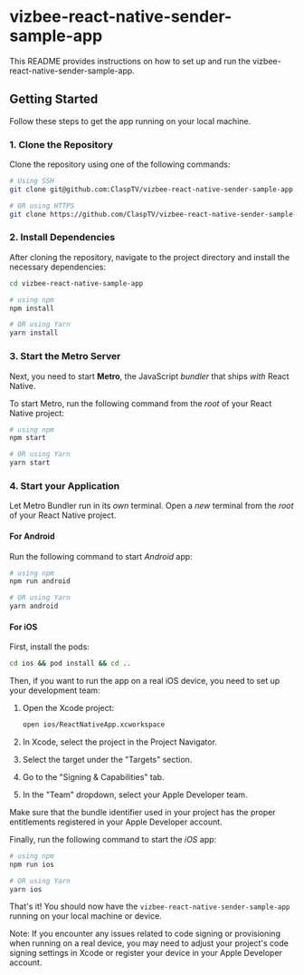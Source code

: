# vizbee-react-native-sender-sample-app

This README provides instructions on how to set up and run the vizbee-react-native-sender-sample-app.

## Getting Started

Follow these steps to get the app running on your local machine.

### 1. Clone the Repository

Clone the repository using one of the following commands:

```bash
# Using SSH
git clone git@github.com:ClaspTV/vizbee-react-native-sender-sample-app.git

# OR using HTTPS
git clone https://github.com/ClaspTV/vizbee-react-native-sender-sample-app.git
```

### 2. Install Dependencies

After cloning the repository, navigate to the project directory and install the necessary dependencies:

```bash
cd vizbee-react-native-sample-app

# using npm
npm install

# OR using Yarn
yarn install

```

### 3. Start the Metro Server

Next, you need to start **Metro**, the JavaScript _bundler_ that ships _with_ React Native.

To start Metro, run the following command from the _root_ of your React Native project:

```bash
# using npm
npm start

# OR using Yarn
yarn start
```

### 4. Start your Application

Let Metro Bundler run in its _own_ terminal. Open a _new_ terminal from the _root_ of your React Native project.

#### For Android

Run the following command to start _Android_ app:

```bash
# using npm
npm run android

# OR using Yarn
yarn android
```

#### For iOS

First, install the pods:

```bash
cd ios && pod install && cd ..
```

Then, if you want to run the app on a real iOS device, you need to set up your development team:

1. Open the Xcode project:

   ```bash
   open ios/ReactNativeApp.xcworkspace
   ```

2. In Xcode, select the project in the Project Navigator.
3. Select the target under the "Targets" section.
4. Go to the "Signing & Capabilities" tab.
5. In the "Team" dropdown, select your Apple Developer team.

Make sure that the bundle identifier used in your project has the proper entitlements registered in your Apple Developer account.

Finally, run the following command to start the _iOS_ app:

```bash
# using npm
npm run ios

# OR using Yarn
yarn ios
```

That's it! You should now have the `vizbee-react-native-sender-sample-app` running on your local machine or device.

Note: If you encounter any issues related to code signing or provisioning when running on a real device, you may need to adjust your project's code signing settings in Xcode or register your device in your Apple Developer account.
